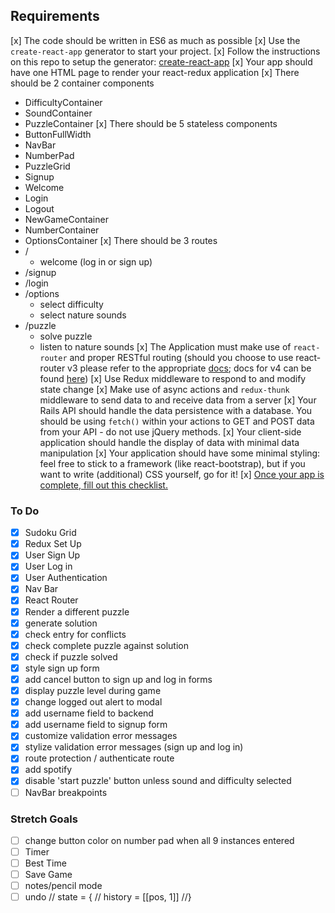 ## Requirements

[x] The code should be written in ES6 as much as possible
[x] Use the `create-react-app` generator to start your project.
	[x] Follow the instructions on this repo to setup the generator: [create-react-app](https://github.com/facebookincubator/create-react-app)
[x] Your app should have one HTML page to render your react-redux application
[x] There should be 2 container components
  - DifficultyContainer
  - SoundContainer
  - PuzzleContainer
[x] There should be 5 stateless components
  - ButtonFullWidth
  - NavBar
  - NumberPad
  - PuzzleGrid
  - Signup
  - Welcome
  - Login
  - Logout
  - NewGameContainer
  - NumberContainer
  - OptionsContainer
[x] There should be 3 routes
  - /
    - welcome (log in or sign up)
  - /signup
  - /login
  - /options
    - select difficulty
    - select nature sounds
  - /puzzle
    - solve puzzle
    - listen to nature sounds
[x] The Application must make use of `react-router` and proper RESTful routing (should you choose to use react-router v3 please refer to the appropriate [docs](https://github.com/ReactTraining/react-router/tree/v3/docs); docs for v4 can be found [here](https://reacttraining.com/react-router/web/guides/quick-start))
[x] Use Redux middleware to respond to and modify state change
[x] Make use of async actions and `redux-thunk` middleware to send data to and receive data from a server
[x] Your Rails API should handle the data persistence with a database. You should be using `fetch()` within your actions to GET and POST data from your API - do not use jQuery methods.
[x] Your client-side application should handle the display of data with minimal data manipulation
[x] Your application should have some minimal styling: feel free to stick to a framework (like react-bootstrap), but if you want to write (additional) CSS yourself, go for it!
[x] [Once your app is complete, fill out this checklist.](https://goo.gl/forms/ULtKsxuzWomvXuTk2)

### To Do

- [x] Sudoku Grid
- [x] Redux Set Up
- [x] User Sign Up
- [x] User Log in
- [x] User Authentication
- [x] Nav Bar
- [x] React Router
- [x] Render a different puzzle
- [x] generate solution
- [x] check entry for conflicts 
- [x] check complete puzzle against solution
- [x] check if puzzle solved
- [x] style sign up form
- [x] add cancel button to sign up and log in forms
- [x] display puzzle level during game
- [x] change logged out alert to modal
- [x] add username field to backend
- [x] add username field to signup form
- [x] customize validation error messages
- [x] stylize validation error messages (sign up and log in)
- [x] route protection / authenticate route
- [x] add spotify
- [x] disable 'start puzzle' button unless sound and difficulty selected
- [ ] NavBar breakpoints

### Stretch Goals

- [ ] change button color on number pad when all 9 instances entered
- [ ] Timer
- [ ] Best Time
- [ ] Save Game
- [ ] notes/pencil mode
- [ ] undo 
        // state = {
        //  history = [[pos, 1]]
        //}
